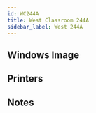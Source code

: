 ```yaml
---
id: WC244A
title: West Classroom 244A
sidebar_label: West 244A
---
```


## Windows Image

## Printers

## Notes
